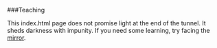 <!-- Teaching SheddingDarkness 
background image: images/idea.jpg
-->



###Teaching

This index.html page does not promise light at the end of the tunnel. It sheds darkness with impunity. If you need some learning, try facing the [mirror](images/contradiction.jpg).